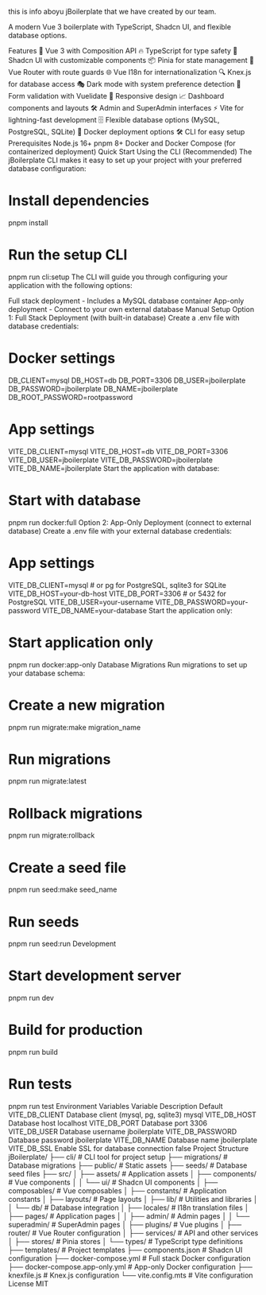 
this is info aboyu jBoilerplate that we have created by our team.

A modern Vue 3 boilerplate with TypeScript, Shadcn UI, and flexible database options.

Features
🚀 Vue 3 with Composition API
🔥 TypeScript for type safety
🎨 Shadcn UI with customizable components
📦 Pinia for state management
🔄 Vue Router with route guards
🌐 Vue I18n for internationalization
🔍 Knex.js for database access
🎭 Dark mode with system preference detection
🚦 Form validation with Vuelidate
📱 Responsive design
📈 Dashboard components and layouts
🛠️ Admin and SuperAdmin interfaces
⚡ Vite for lightning-fast development
🗄️ Flexible database options (MySQL, PostgreSQL, SQLite)
🐳 Docker deployment options
🛠️ CLI for easy setup
Prerequisites
Node.js 16+
pnpm 8+
Docker and Docker Compose (for containerized deployment)
Quick Start
Using the CLI (Recommended)
The jBoilerplate CLI makes it easy to set up your project with your preferred database configuration:

# Install dependencies
pnpm install

# Run the setup CLI
pnpm run cli:setup
The CLI will guide you through configuring your application with the following options:

Full stack deployment - Includes a MySQL database container
App-only deployment - Connect to your own external database
Manual Setup
Option 1: Full Stack Deployment (with built-in database)
Create a .env file with database credentials:
# Docker settings
DB_CLIENT=mysql
DB_HOST=db
DB_PORT=3306
DB_USER=jboilerplate
DB_PASSWORD=jboilerplate
DB_NAME=jboilerplate
DB_ROOT_PASSWORD=rootpassword

# App settings
VITE_DB_CLIENT=mysql
VITE_DB_HOST=db
VITE_DB_PORT=3306
VITE_DB_USER=jboilerplate
VITE_DB_PASSWORD=jboilerplate
VITE_DB_NAME=jboilerplate
Start the application with database:
# Start with database
pnpm run docker:full
Option 2: App-Only Deployment (connect to external database)
Create a .env file with your external database credentials:
# App settings
VITE_DB_CLIENT=mysql  # or pg for PostgreSQL, sqlite3 for SQLite
VITE_DB_HOST=your-db-host
VITE_DB_PORT=3306     # or 5432 for PostgreSQL
VITE_DB_USER=your-username
VITE_DB_PASSWORD=your-password
VITE_DB_NAME=your-database
Start the application only:
# Start application only
pnpm run docker:app-only
Database Migrations
Run migrations to set up your database schema:

# Create a new migration
pnpm run migrate:make migration_name

# Run migrations
pnpm run migrate:latest

# Rollback migrations
pnpm run migrate:rollback

# Create a seed file
pnpm run seed:make seed_name

# Run seeds
pnpm run seed:run
Development
# Start development server
pnpm run dev

# Build for production
pnpm run build

# Run tests
pnpm run test
Environment Variables
Variable	Description	Default
VITE_DB_CLIENT	Database client (mysql, pg, sqlite3)	mysql
VITE_DB_HOST	Database host	localhost
VITE_DB_PORT	Database port	3306
VITE_DB_USER	Database username	jboilerplate
VITE_DB_PASSWORD	Database password	jboilerplate
VITE_DB_NAME	Database name	jboilerplate
VITE_DB_SSL	Enable SSL for database connection	false
Project Structure
jBoilerplate/
├── cli/                   # CLI tool for project setup
├── migrations/            # Database migrations
├── public/               # Static assets
├── seeds/                # Database seed files
├── src/
│   ├── assets/           # Application assets
│   ├── components/       # Vue components
│   │   └── ui/           # Shadcn UI components
│   ├── composables/      # Vue composables
│   ├── constants/        # Application constants
│   ├── layouts/          # Page layouts
│   ├── lib/              # Utilities and libraries
│   │   └── db/           # Database integration
│   ├── locales/          # I18n translation files
│   ├── pages/            # Application pages
│   │   ├── admin/        # Admin pages
│   │   └── superadmin/   # SuperAdmin pages
│   ├── plugins/          # Vue plugins
│   ├── router/           # Vue Router configuration
│   ├── services/         # API and other services
│   ├── stores/           # Pinia stores
│   └── types/            # TypeScript type definitions
├── templates/            # Project templates
├── components.json       # Shadcn UI configuration
├── docker-compose.yml    # Full stack Docker configuration
├── docker-compose.app-only.yml # App-only Docker configuration
├── knexfile.js          # Knex.js configuration
└── vite.config.mts      # Vite configuration
License
MIT